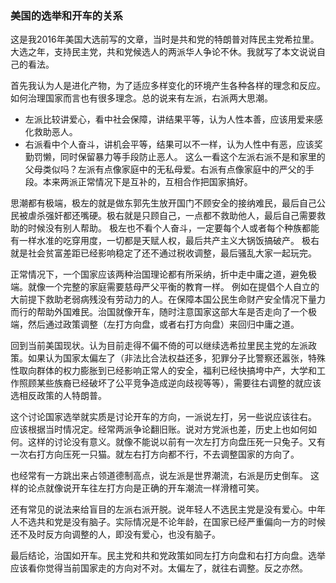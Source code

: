 ### 美国的选举和开车的关系

这是我2016年美国大选前写的文章，当时是共和党的特朗普对阵民主党希拉里。大选之年，支持民主党，共和党候选人的两派华人争论不休。我就写了本文说说自己的看法。


首先我认为人是进化产物，为了适应多样变化的环境产生各种各样的理念和反应。如何治理国家而言也有很多理念。总的说来有左派，右派两大思潮。
* 左派比较讲爱心，看中社会保障，讲结果平等，认为人性本善，应该用爱来感化救助恶人。
* 右派看中个人奋斗，讲机会平等，结果可以不一样，认为人性中有恶，应该奖勤罚懒，同时保留暴力等手段防止恶人。 
这么一看这个左派右派不是和家里的父母类似吗？左派有点像家庭中的无私母爱。右派有点像家庭中的严父的手段。本来两派正常情况下是互补的，互相合作把国家搞好。

思潮都有极端，极左的就是做东郭先生放开国门不顾安全的接纳难民，最后自己公民被虐杀强奸都还嘴硬。极右就是只顾自己，一点都不救助他人，最后自己需要救助的时候没有别人帮助。 极左也不看个人奋斗，一定要每个人或者每个种族都能有一样水准的吃穿用度，一切都是天赋人权，最后共产主义大锅饭搞破产。 极右就是社会贫富差距已经影响稳定了还不通过税收调整，最后骚乱大家一起玩完。

正常情况下，一个国家应该两种治国理论都有所采纳，折中走中庸之道，避免极端。就像一个完整的家庭需要慈母严父平衡的教育一样。 例如在提倡个人自立的大前提下救助老弱病残没有劳动力的人。在保障本国公民生命财产安全情况下量力而行的帮助外国难民。治国就像开车，随时注意国家这部大车是否走向了一个极端，然后通过政策调整（左打方向盘，或者右打方向盘）来回归中庸之道。

回到当前美国现状。认为目前走得不偏不倚的可以继续选希拉里民主党的左派政策。如果认为国家太偏左了（非法比合法权益还多，犯罪分子比警察还嚣张，特殊性取向群体的权力膨胀到已经影响正常人的安全，福利已经快搞垮中产，大学和工作照顾某些族裔已经破坏了公平竞争造成逆向歧视等等），需要往右调整的就应该选相反政策的人特朗普。

这个讨论国家选举就实质是讨论开车的方向，一派说左打，另一些说应该往右。 应该根据当时情况定。经常两派争论翻旧账。说对方党派也差，历史上也如何如何。这样的讨论没有意义。就像不能说以前有一次左打方向盘压死一只兔子。又有一次右打方向压死一只猫。就左右打方向都不行，不去调整国家的方向了。

也经常有一方跳出来占领道德制高点，说左派是世界潮流，右派是历史倒车。 这样的论点就像说开车往左打方向是正确的开车潮流一样滑稽可笑。

还有常见的说法来给盲目的左派右派开脱。说年轻人不选民主党是没有爱心。中年人不选共和党是没有脑子。实际情况是不论年龄，在国家已经严重偏向一方的时候还不及时反方向调整的人，即没有爱心，也没有脑子。

最后结论，治国如开车。民主党和共和党政策如同左打方向盘和右打方向盘。选举应该看你觉得当前国家走的方向对不对。太偏左了，就往右调整。反之亦然。